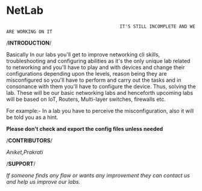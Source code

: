 # NetLab

                                              IT'S STILL INCOMPLETE AND WE ARE WORKING ON IT
/**INTRODUCTION**/
 
 
Basically In our labs you'll get to improve networking cli skills, troubleshooting and configuring abilities as it's the only unique lab related to networking and you'll have to play and with devices and change their configurations depending upon the levels, reason being they are misconfigured so you'll have to perform and carry out the tasks and in consonance with them you'll have to configure the device. Thus, solving the lab. These will be our basic networking labs and henceforth upcoming labs will be based on IoT, Routers, Multi-layer switches, firewalls etc.


For example:- In a lab you have to perceive the misconfiguration, also it will be told you as a hint.


   **Please don't check and export the config files unless needed** 




/**CONTRIBUTORS**/


*Aniket,Prakrati*

 
 
/**SUPPORT**/


*If someone finds any flaw or wants any improvement they can contact us and help us improve our labs.*



 

                                                  
